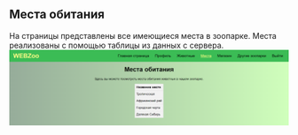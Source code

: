 ## Места обитания

На страницы представлены все имеющиеся места в зоопарке.
Места реализованы с помощью таблицы из данных с сервера.
![Screenshot](img/locations.png)